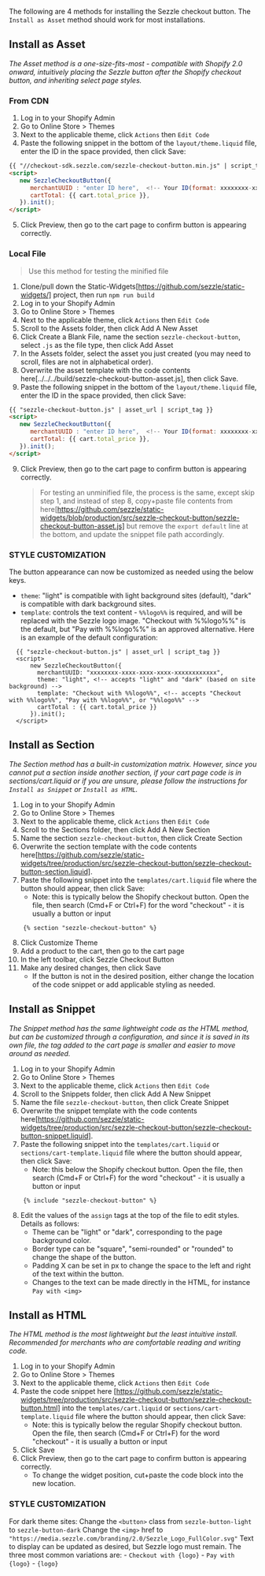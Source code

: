 The following are 4 methods for installing the Sezzle checkout button. The `Install as Asset` method should work for most installations.

## Install as Asset

_The Asset method is a one-size-fits-most - compatible with Shopify 2.0 onward, intuitively placing the Sezzle button after the Shopify checkout button, and inheriting select page styles._

### From CDN

1. Log in to your Shopify Admin
2. Go to Online Store > Themes
3. Next to the applicable theme, click `Actions` then `Edit Code`
4. Paste the following snippet in the bottom of the `layout/theme.liquid` file, enter the ID in the space provided, then click Save:

```html
{{ "//checkout-sdk.sezzle.com/sezzle-checkout-button.min.js" | script_tag }}
<script>
   new SezzleCheckoutButton({
      merchantUUID : "enter ID here",  <!-- Your ID(format: xxxxxxxx-xxxx-xxxx-xxxx-xxxxxxxxxxxx) -->
      cartTotal: {{ cart.total_price }},
   }).init();
</script>
```

5. Click Preview, then go to the cart page to confirm button is appearing correctly.

### Local File

> Use this method for testing the minified file

1. Clone/pull down the Static-Widgets[https://github.com/sezzle/static-widgets/] project, then run `npm run build`
2. Log in to your Shopify Admin
3. Go to Online Store > Themes
4. Next to the applicable theme, click `Actions` then `Edit Code`
5. Scroll to the Assets folder, then click Add A New Asset
6. Click Create a Blank File, name the section `sezzle-checkout-button`, select `.js` as the file type, then click Add Asset
7. In the Assets folder, select the asset you just created (you may need to scroll, files are not in alphabetical order).
8. Overwrite the asset template with the code contents here[../../../build/sezzle-checkout-button-asset.js], then click Save.
9. Paste the following snippet in the bottom of the `layout/theme.liquid` file, enter the ID in the space provided, then click Save:

```html
{{ "sezzle-checkout-button.js" | asset_url | script_tag }}
<script>
   new SezzleCheckoutButton({
      merchantUUID : "enter ID here",  <!-- Your ID(format: xxxxxxxx-xxxx-xxxx-xxxx-xxxxxxxxxxxx) -->
      cartTotal: {{ cart.total_price }},
   }).init();
</script>
```

9. Click Preview, then go to the cart page to confirm button is appearing correctly.
   > For testing an unminified file, the process is the same, except skip step 1, and instead of step 8, copy+paste file contents from here[https://github.com/sezzle/static-widgets/blob/production/src/sezzle-checkout-button/sezzle-checkout-button-asset.js] but remove the `export default` line at the bottom, and update the snippet file path accordingly.

### STYLE CUSTOMIZATION

The button appearance can now be customized as needed using the below keys.

- `theme`: "light" is compatible with light background sites (default), "dark" is compatible with dark background sites.
- `template`: controls the text content - `%%logo%%` is required, and will be replaced with the Sezzle logo image. "Checkout with %%logo%%" is the default, but "Pay with %%logo%%" is an approved alternative.
  Here is an example of the default configuration:

```
  {{ "sezzle-checkout-button.js" | asset_url | script_tag }}
  <script>
      new SezzleCheckoutButton({
        merchantUUID: "xxxxxxxx-xxxx-xxxx-xxxx-xxxxxxxxxxxx",
        theme: "light", <!-- accepts "light" and "dark" (based on site background) -->
        template: "Checkout with %%logo%%", <!-- accepts "Checkout with %%logo%%", "Pay with %%logo%%", or "%%logo%%" -->
        cartTotal : {{ cart.total_price }}
      }).init();
  </script>
```

## Install as Section

_The Section method has a built-in customization matrix. However, since you cannot put a section inside another section, if your cart page code is in sections/cart.liquid or if you are unsure, please follow the instructions for `Install as Snippet` or `Install as HTML`._

1. Log in to your Shopify Admin
2. Go to Online Store > Themes
3. Next to the applicable theme, click `Actions` then `Edit Code`
4. Scroll to the Sections folder, then click Add A New Section
5. Name the section `sezzle-checkout-button`, then click Create Section
6. Overwrite the section template with the code contents here[https://github.com/sezzle/static-widgets/tree/production/src/sezzle-checkout-button/sezzle-checkout-button-section.liquid].
7. Paste the following snippet into the `templates/cart.liquid` file where the button should appear, then click Save:
   - Note: this is typically below the Shopify checkout button. Open the file, then search (Cmd+F or Ctrl+F) for the word "checkout" - it is usually a button or input

```
	{% section "sezzle-checkout-button" %}
```

8. Click Customize Theme
9. Add a product to the cart, then go to the cart page
10. In the left toolbar, click Sezzle Checkout Button
11. Make any desired changes, then click Save
    - If the button is not in the desired position, either change the location of the code snippet or add applicable styling as needed.

## Install as Snippet

_The Snippet method has the same lightweight code as the HTML method, but can be customized through a configuration, and since it is saved in its own file, the tag added to the cart page is smaller and easier to move around as needed._

1. Log in to your Shopify Admin
2. Go to Online Store > Themes
3. Next to the applicable theme, click `Actions` then `Edit Code`
4. Scroll to the Snippets folder, then click Add A New Snippet
5. Name the file `sezzle-checkout-button`, then click Create Snippet
6. Overwrite the snippet template with the code contents here[https://github.com/sezzle/static-widgets/tree/production/src/sezzle-checkout-button/sezzle-checkout-button-snippet.liquid].
7. Paste the following snippet into the `templates/cart.liquid` or `sections/cart-template.liquid` file where the button should appear, then click Save:
   - Note: this below the Shopify checkout button. Open the file, then search (Cmd+F or Ctrl+F) for the word "checkout" - it is usually a button or input

```
	{% include "sezzle-checkout-button" %}
```

8. Edit the values of the `assign` tags at the top of the file to edit styles. Details as follows:
   - Theme can be "light" or "dark", corresponding to the page background color.
   - Border type can be "square", "semi-rounded" or "rounded" to change the shape of the button.
   - Padding X can be set in px to change the space to the left and right of the text within the button.
   - Changes to the text can be made directly in the HTML, for instance `Pay with <img>`

## Install as HTML

_The HTML method is the most lightweight but the least intuitive install. Recommended for merchants who are comfortable reading and writing code._

1. Log in to your Shopify Admin
2. Go to Online Store > Themes
3. Next to the applicable theme, click `Actions` then `Edit Code`
4. Paste the code snippet here [https://github.com/sezzle/static-widgets/tree/production/src/sezzle-checkout-button/sezzle-checkout-button.html] into the `templates/cart.liquid` or `sections/cart-template.liquid` file where the button should appear, then click Save:
   - Note: this is typically below the regular Shopify checkout button. Open the file, then search (Cmd+F or Ctrl+F) for the word "checkout" - it is usually a button or input
5. Click Save
6. Click Preview, then go to the cart page to confirm button is appearing correctly.
   - To change the widget position, cut+paste the code block into the new location.

### STYLE CUSTOMIZATION

For dark theme sites:
Change the `<button>` class from `sezzle-button-light` to `sezzle-button-dark`
Change the `<img>` href to `"https://media.sezzle.com/branding/2.0/Sezzle_Logo_FullColor.svg"`
Text to display can be updated as desired, but Sezzle logo must remain. The three most common variations are: - `Checkout with {logo}` - `Pay with {logo}` - `{logo}`
